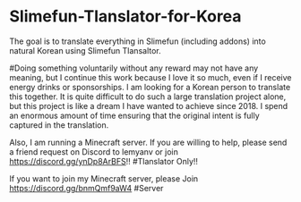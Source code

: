 # Slimefun-Tlanslator-for-Korea
The goal is to translate everything in Slimefun (including addons) into natural Korean using Slimefun Tlansaltor.


#Doing something voluntarily without any reward may not have any meaning, but I continue this work because I love it so much, even if I receive energy drinks or sponsorships. I am looking for a Korean person to translate this together. It is quite difficult to do such a large translation project alone, but this project is like a dream I have wanted to achieve since 2018. I spend an enormous amount of time ensuring that the original intent is fully captured in the translation.

Also, I am running a Minecraft server.
If you are willing to help, please send a friend request on Discord to lemyanv or join https://discord.gg/ynDp8ArBFS!!
#Tlanslator Only!!

If you want to join my Minecraft server, please Join https://discord.gg/bnmQmf9aW4
#Server
